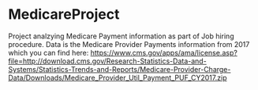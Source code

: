 # MedicareProject
Project analzying Medicare Payment information as part of Job hiring procedure.
Data is the Medicare Provider Payments information from 2017 which you can find here: 
https://www.cms.gov/apps/ama/license.asp?file=http://download.cms.gov/Research-Statistics-Data-and-Systems/Statistics-Trends-and-Reports/Medicare-Provider-Charge-Data/Downloads/Medicare_Provider_Util_Payment_PUF_CY2017.zip
